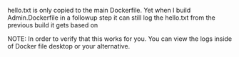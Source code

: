 hello.txt is only copied to the main Dockerfile. Yet when I build Admin.Dockerfile in a followup step it can still log the hello.txt from the previous build it gets based on

NOTE: In order to verify that this works for you. You can view the logs inside of Docker file desktop or your alternative.
